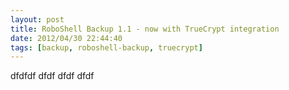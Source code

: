 ```yaml
---
layout: post
title: RoboShell Backup 1.1 - now with TrueCrypt integration
date: 2012/04/30 22:44:40
tags: [backup, roboshell-backup, truecrypt]
---
```


dfdfdf
dfdf
dfdf
dfdf

